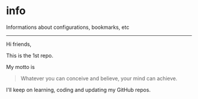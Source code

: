 # info
Informations about configurations, bookmarks, etc

---
Hi friends,

This is the 1st repo. 

My motto is
> Whatever you can conceive and believe, your mind can achieve.

I'll keep on learning, coding and updating my GitHub repos.
